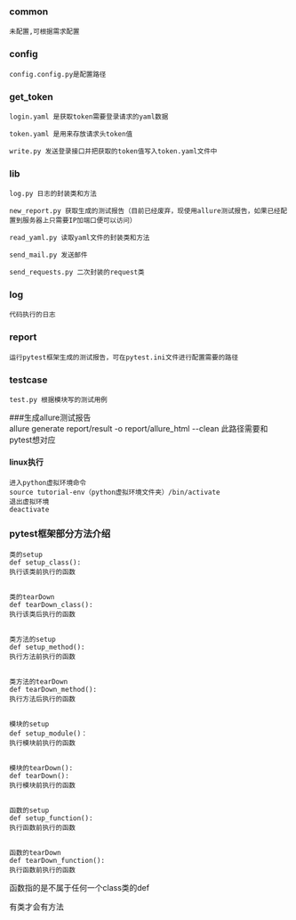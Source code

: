 ### **common**
    未配置,可根据需求配置
### **config**

    config.config.py是配置路径

### **get_token**

    login.yaml 是获取token需要登录请求的yaml数据
    
    token.yaml 是用来存放请求头token值
    
    write.py 发送登录接口并把获取的token值写入token.yaml文件中

### **lib**
    log.py 日志的封装类和方法
    
    new_report.py 获取生成的测试报告（目前已经废弃，现使用allure测试报告，如果已经配置到服务器上只需要IP加端口便可以访问）
    
    read_yaml.py 读取yaml文件的封装类和方法
    
    send_mail.py 发送邮件
    
    send_requests.py 二次封装的request类

### **log**
    代码执行的日志


### **report**
    运行pytest框架生成的测试报告，可在pytest.ini文件进行配置需要的路径

### **testcase**
    test.py 根据模块写的测试用例

        
###生成allure测试报告\
allure generate report/result -o report/allure_html --clean
此路径需要和pytest想对应
#### **linux执行**
    进入python虚拟环境命令 
    source tutorial-env（python虚拟环境文件夹）/bin/activate
    退出虚拟环境
    deactivate

### **pytest框架部分方法介绍**
    类的setup
    def setup_class():
    执行该类前执行的函数


    类的tearDown
    def tearDown_class():
    执行该类后执行的函数
    

    类方法的setup
    def setup_method():
    执行方法前执行的函数
    

    类方法的tearDown
    def tearDown_method():
    执行方法后执行的函数
    
    
    模块的setup
    def setup_module()：
    执行模块前执行的函数
    
    
    模块的tearDown():
    def tearDown():
    执行模块前执行的函数
    
    
    函数的setup
    def setup_function():
    执行函数前执行的函数
    
    
    函数的tearDown
    def tearDown_function():
    执行函数前执行的函数

函数指的是不属于任何一个class类的def

有类才会有方法
    
    
    
